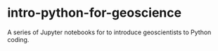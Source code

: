 # intro-python-for-geoscience
A series of Jupyter notebooks for to introduce geoscientists to Python coding.
